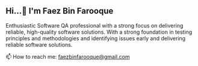 ## Hi...👋 I'm Faez Bin Farooque

Enthusiastic Software QA professional with a strong focus on delivering reliable, high-quality software solutions. With a strong foundation in testing principles and methodologies and identifying issues early and delivering reliable software solutions. 

📫 How to reach me: faezbinfarooque@gmail.com

<!--


Here are some ideas to get you started:

- 🔭 I’m currently working on ...
- 🌱 I’m currently learning ...
- 👯 I’m looking to collaborate on ...
- 🤔 I’m looking for help with ...
- 💬 Ask me about ...
- 📫 How to reach me: ...
- 😄 Pronouns: ...
- ⚡ Fun fact: ...
-->
